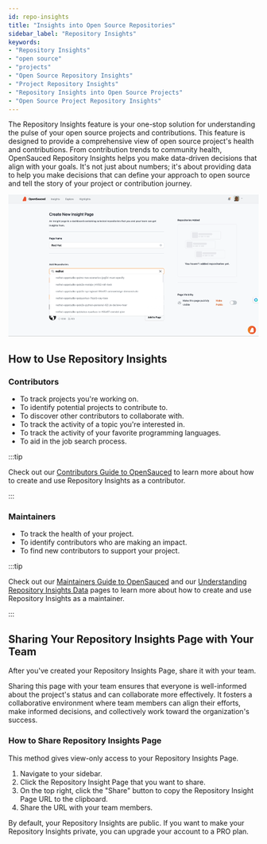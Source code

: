 ```yaml
---
id: repo-insights
title: "Insights into Open Source Repositories"
sidebar_label: "Repository Insights"
keywords: 
- "Repository Insights" 
- "open source" 
- "projects" 
- "Open Source Repository Insights" 
- "Project Repository Insights" 
- "Repository Insights into Open Source Projects" 
- "Open Source Project Repository Insights" 
---
```


The Repository Insights feature is your one-stop solution for understanding the pulse of your open source projects and contributions. This feature is designed to provide a comprehensive view of open source project's health and contributions. From contribution trends to community health, OpenSauced Repository Insights helps you make data-driven decisions that align with your goals. It's not just about numbers; it's about providing data to help you make decisions that can define your approach to open source and tell the story of your project or contribution journey. 

![insight-pages-demo](../../static/gif/insight-page-demo.gif)

## How to Use Repository Insights

### Contributors

- To track projects you're working on.
- To identify potential projects to contribute to.
- To discover other contributors to collaborate with.
- To track the activity of a topic you're interested in.
- To track the activity of your favorite programming languages.
- To aid in the job search process.

:::tip

Check out our [Contributors Guide to OpenSauced](../contributors/contributors-guide.md#repository-insights-connecting-your-repositories) to learn more about how to create and use Repository Insights as a contributor.

:::

### Maintainers

- To track the health of your project.
- To identify contributors who are making an impact.
- To find new contributors to support your project.

:::tip

Check out our [Maintainers Guide to OpenSauced](../maintainers/maintainers-guide.md) and our [Understanding Repository Insights Data](../maintainers/understanding-repo-insights.md) pages to learn more about how to create and use Repository Insights as a maintainer.

:::

## Sharing Your Repository Insights Page with Your Team

After you've created your Repository Insights Page, share it with your team.

Sharing this page with your team ensures that everyone is well-informed about the project's status and can collaborate more effectively. It fosters a collaborative environment where team members can align their efforts, make informed decisions, and collectively work toward the organization's success.

### How to Share Repository Insights Page

This method gives view-only access to your Repository Insights Page.

1. Navigate to your sidebar.
2. Click the Repository Insight Page that you want to share.
3. On the top right, click the "Share" button to copy the Repository Insight Page URL to the clipboard.
4. Share the URL with your team members.

By default, your Repository Insights are public. If you want to make your Repository Insights private, you can upgrade your account to a PRO plan.